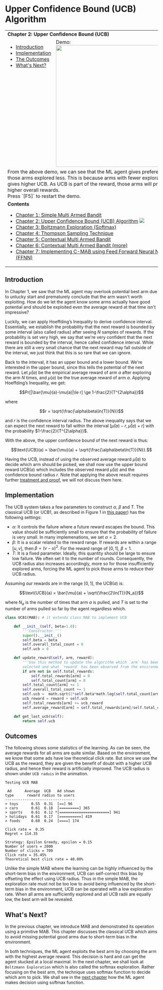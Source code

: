 # Upper Confidence Bound (UCB) Algorithm

<table>
<tr><td colspan="2"><b>
Chapter 2: Upper Confidence Bound (UCB)
</b></td></tr>
<tr>
<td valign="top">
    <ul>
        <li><a href=#intro>Introduction</a></li>
        <li><a href=#codes>Implementation</a></li>
        <li><a href=#outcomes>The Outcomes</a></li>
        <li><a href=#next>What's Next?</a></li>
    </ul>
</td>
<td>
  Demo:<br>
  <img src="https://user-images.githubusercontent.com/51439829/200187042-50ea8da6-3675-4d83-82af-e6e725785985.gif" width="400">
</td>
<tr><td colspan="2">
From the above demo, we can see that the ML agent gives preference to those arms explored less. This is because arms with fewer exploration gives higher UCB. As UCB is part of the reward, those arms will produce higher overall rewards.
<br>
Press `[F5]` to restart the demo.
</td>
<tr><td colspan="2">
<b>Contents</b><br>
<ul>
<li><a href="https://github.com/cfoh/Multi-Armed-Bandit-Example">Chapter 1: Simple Multi Armed Bandit</a></li>
<li><a href="https://github.com/cfoh/Multi-Armed-Bandit-Example/tree/main/ucb">Chapter 2: Upper Confidence Bound (UCB) Algorithm</a>&nbsp;<img src="https://img.shields.io/badge/This-Chapter-blue"></li>
<li><a href="https://github.com/cfoh/Multi-Armed-Bandit-Example/tree/main/smax">Chapter 3: Boltzmann Exploration (Softmax)</a></li>
<li><a href="https://github.com/cfoh/Multi-Armed-Bandit-Example/tree/main/ts">Chapter 4: Thompson Sampling Technique</a></li>
<li><a href="https://github.com/cfoh/Multi-Armed-Bandit-Example/tree/main/cmab">Chapter 5: Contextual Multi Armed Bandit</a></li>
<li><a href="https://github.com/cfoh/Multi-Armed-Bandit-Example/tree/main/cmab2">Chapter 6: Contextual Multi Armed Bandit (more)</a></li>
<li><a href="https://github.com/cfoh/Multi-Armed-Bandit-Example/tree/main/ffnn">Chapter 7: Implementing C-MAB using Feed Forward Neural Network (FFNN)</a></li>
</ul>
</td></tr>
</table>

## Introduction<a name=intro></a>

In Chapter 1, we saw that the ML agent may overlook potential best arm due to unlucky start and prematurely conclude that the arm wasn't worth exploiting. How do we let the agent know some arms actually have good potential and should be exploited even the average reward at that time isn't impressive?

Luckily, we can apply Hoeffding’s Inequality to derive confidence interval. Essentially, we establish the probability that the next reward is bounded by some interval (also called radius) after seeing $N$ samples of rewards. If the probability is set very high, we say that we're very confident that the next reward is bounded by the interval, hence called confidence interval. While there are still a very small chance that the next reward may fall outside of the interval, we just think that this is so rare that we can ignore.

Back to the interval, it has an upper bound and a lower bound. We're interested in the upper bound, since this tells the potential of the next reward. Let $\bar{\mu}(a)$ be the empirical average reward of arm $a$ after exploring the arm $N$ times, and $\mu(a)$ be the true average reward of arm $a$. Applying Hoeffding’s Inequality, we get:

$$Pr[|\bar{\mu}(a)-\mu(a)|\le r] \ge 1-\frac{2}{T^{2\alpha}}$$

where 

$$r = \sqrt{\frac{\alpha\beta\ln(T)}{N}}$$

and $r$ is the confidence interval radius. The above inequality says that we can expect the next reward to fall within the interval $[\bar{\mu}(a)-r,\bar{\mu}(a)+r]$ with the probability $1-\frac{2}{T^{2\alpha}}$.

With the above, the upper confidence bound of the next reward is thus:

$$\text{UCB}(a) = \bar{\mu}(a) + \sqrt{\frac{\alpha\beta\ln(T)}{N}}.$$

Having the UCB, instead of using the observed average reward $\bar{\mu}(a)$ to decide which arm should be picked, we shall now use the upper bound reward $\text{UCB}(a)$ which includes the observed reward $\bar{\mu}(a)$ and the confidence bound radius $r$. Note that applying the above result requires further [treatment and proof](https://people.eecs.berkeley.edu/~russell/classes/cs294/s11/readings/Auer+al:2002.pdf), we will not discuss them here.

## Implementation<a name=codes></a>

The UCB system takes a few parameters to construct $\alpha$, $\beta$ and $T$. The classical UCB (or UCB1, as described in Figure 1 in [this paper](https://people.eecs.berkeley.edu/~russell/classes/cs294/s11/readings/Auer+al:2002.pdf)) has the following settings:
- $\alpha$: It controls the failure where a future reward escapes the bound.
  This value should be sufficiently small to ensure that the probability of 
  failure is very small. In many implemenations, we set $\alpha=2$.
- $\beta$: It is a scalar related to the reward range. 
  If rewards are within a range $[u,v]$, then $\beta = (v-u)^2$. For the 
  reward range of $[0,1]$, $\beta=1$.
- $T$: It is a fixed parameter. Ideally, this quantity should be large to ensure 
  low failure. We often set it to the number of rounds. 
  Consequently, the UCB radius also increases accordingly, more so for those insufficiently explored arms, forcing the ML agent to pick those 
  arms to reduce their UCB radius.

Assuming our rewards are in the range $[0,1]$, the $\text{UCB}(a)$ is:

$$\text{UCB}(a) = \bar{\mu}(a) + \sqrt{\frac{2\ln(T)}{N_a}}$$

where $N_a$ is the number of times that arm $a$ is pulled, and $T$ is set to the number of arms pulled so far by the agent regardless which.

```python
class UCB1(MAB): # it extends class MAB to implement UCB

    def __init__(self, beta=1.0):
        '''Constructor.'''
        super().__init__()
        self.beta = beta
        self.overall_total_count = 0
        self.ucb = 0

    def update_reward(self, arm, reward):
        '''Use this method to update the algorithm which `arm` has been
        selected and what `reward` has been observed from the environment.'''
        if arm not in self.total_rewards: 
            self.total_rewards[arm] = 0
            self.total_count[arm] = 0
        self.total_count[arm] += 1
        self.overall_total_count += 1
        self.ucb =  math.sqrt(2*self.beta*math.log(self.total_count[arm])/self.total_count[arm])
        ucb_reward = reward + self.ucb
        self.total_rewards[arm] += ucb_reward
        self.average_reward[arm] = self.total_rewards[arm]/self.total_count[arm]

    def get_last_ucb(self):
        return self.ucb
```

## Outcomes<a name=outcomes></a>

The following shows some statistics of the learning. As can be seen, the average rewards for all arms are quite similar. Based on the environment, we know that some ads have low theoretical click rate. But since we use the UCB as the reward, they are given the benefit of doubt with a higher UCB radius, and hence their reward is artificially improved. The UCB radius is shown under `UCB raduis` in the animation.

```console
Testing UCB MAB

 Ad      Average  UCB   Ad shown
type      reward radius to users
--------------------------------
> toys      0.55  0.31  [==] 96
> cars      0.61  0.18  [=========] 365
> sports    0.61  0.12 *[=======================] 941
> holidays  0.61  0.17  [==========] 419
> foods     0.60  0.24  [====] 174

Click rate =  0.35
Regret = 114.35

Strategy: Epsilon Greedy, epsilon = 0.15
Number of users = 2000
Number of clicks = 709
Click rate = 35.45%
Theoretical best click rate = 40.00%
```

Unlike the simple MAB where the learning can be highly influenced by the short-term bias in the environment, UCB can self-correct this bias by offseting the effect using UCB radius. Thus in the simple MAB, the exploration rate must not be too low to avoid being influenced by the short-term bias in the environment, UCB can be operated with a low exploration rate. When all arms are sufficiently explored and all UCB radii are equally low, the best arm will be revealed.

## What's Next?<a name=next></a>

In the previous chapter, we introduce MAB and demonstrated its operation using a primitive MAB. This chapter discusses the classical UCB which aims to avoid missing potential good arms due to short-term bias in the environment. 

In both techniques, the ML agent exploits the best arm by choosing the arm with the highest average reward. This decision is hard and can get the agent stucked at a local maximal. In the next chapter, we shall look at `Boltzmann Exploration` which is also called the softmax exploration. Rather focusing on the best arm, the technique uses softmax function to decide which arm to pick. We shall see in the [next chapter](https://github.com/cfoh/Multi-Armed-Bandit-Example/tree/main/smax) how the ML agent makes decision using softmax function.
